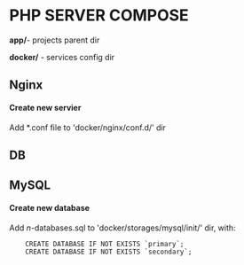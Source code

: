 # PHP SERVER COMPOSE

**app/**- projects parent dir

**docker/** - services config dir

## Nginx

#### Create new servier
Add *.conf file to 'docker/nginx/conf.d/' dir

## DB

## MySQL

#### Create new database
Add *n*-databases.sql to 'docker/storages/mysql/init/' dir, with:

        CREATE DATABASE IF NOT EXISTS `primary`;
        CREATE DATABASE IF NOT EXISTS `secondary`;
